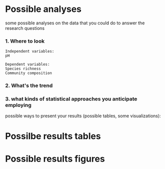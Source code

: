 # Possible analyses
some possible analyses on the data that you could do to answer the research questions
### 1. Where to look 
	Independent variables:
	pH

	Dependent variables:
	Species richness
	Community composition 

### 2. What's the trend 

### 3. what kinds of statistical approaches you anticipate employing


possible ways to present your results (possible tables, some visualizations): 

# Possilbe results tables


# Possible results figures 


